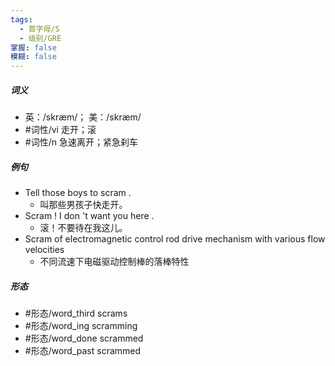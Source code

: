 ```yaml
---
tags:
  - 首字母/S
  - 级别/GRE
掌握: false
模糊: false
---
```

##### 词义
- 英：/skræm/； 美：/skræm/
- #词性/vi  走开；滚
- #词性/n  急速离开；紧急刹车
##### 例句
- Tell those boys to scram .
	- 叫那些男孩子快走开。
- Scram ! I don 't want you here .
	- 滚！不要待在我这儿。
- Scram of electromagnetic control rod drive mechanism with various flow velocities
	- 不同流速下电磁驱动控制棒的落棒特性
##### 形态
- #形态/word_third scrams
- #形态/word_ing scramming
- #形态/word_done scrammed
- #形态/word_past scrammed
